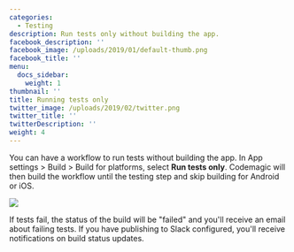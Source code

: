 ```yaml
---
categories:
  - Testing
description: Run tests only without building the app.
facebook_description: ''
facebook_image: /uploads/2019/01/default-thumb.png
facebook_title: ''
menu:
  docs_sidebar:
    weight: 1
thumbnail: ''
title: Running tests only
twitter_image: /uploads/2019/02/twitter.png
twitter_title: ''
twitterDescription: ''
weight: 4
---
```


You can have a workflow to run tests without building the app. In App settings > Build > Build for platforms, select **Run tests only**. Codemagic will then build the workflow until the testing step and skip building for Android or iOS.

![](/uploads/2019/05/doc_run_tests_only_new.PNG)

If tests fail, the status of the build will be "failed" and you'll receive an email about failing tests. If you have publishing to Slack configured, you'll receive notifications on build status updates.
